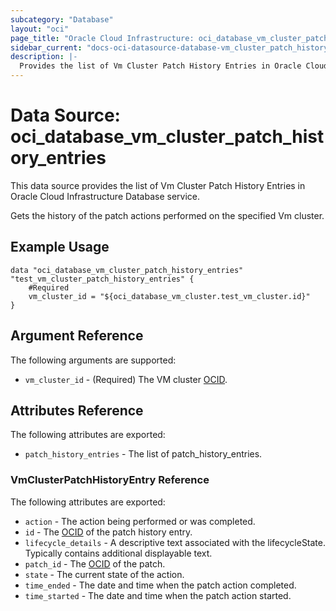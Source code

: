 ```yaml
---
subcategory: "Database"
layout: "oci"
page_title: "Oracle Cloud Infrastructure: oci_database_vm_cluster_patch_history_entries"
sidebar_current: "docs-oci-datasource-database-vm_cluster_patch_history_entries"
description: |-
  Provides the list of Vm Cluster Patch History Entries in Oracle Cloud Infrastructure Database service
---
```


# Data Source: oci_database_vm_cluster_patch_history_entries
This data source provides the list of Vm Cluster Patch History Entries in Oracle Cloud Infrastructure Database service.

Gets the history of the patch actions performed on the specified Vm cluster.


## Example Usage

```hcl
data "oci_database_vm_cluster_patch_history_entries" "test_vm_cluster_patch_history_entries" {
	#Required
	vm_cluster_id = "${oci_database_vm_cluster.test_vm_cluster.id}"
}
```

## Argument Reference

The following arguments are supported:

* `vm_cluster_id` - (Required) The VM cluster [OCID](https://docs.cloud.oracle.com/iaas/Content/General/Concepts/identifiers.htm).


## Attributes Reference

The following attributes are exported:

* `patch_history_entries` - The list of patch_history_entries.

### VmClusterPatchHistoryEntry Reference

The following attributes are exported:

* `action` - The action being performed or was completed.
* `id` - The [OCID](https://docs.cloud.oracle.com/iaas/Content/General/Concepts/identifiers.htm) of the patch history entry.
* `lifecycle_details` - A descriptive text associated with the lifecycleState. Typically contains additional displayable text. 
* `patch_id` - The [OCID](https://docs.cloud.oracle.com/iaas/Content/General/Concepts/identifiers.htm) of the patch.
* `state` - The current state of the action.
* `time_ended` - The date and time when the patch action completed.
* `time_started` - The date and time when the patch action started.

